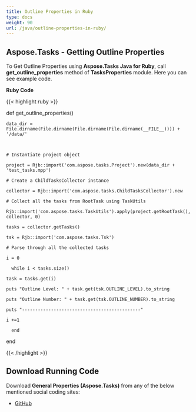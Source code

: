 ```yaml
---
title: Outline Properties in Ruby
type: docs
weight: 90
url: /java/outline-properties-in-ruby/
---
```


## **Aspose.Tasks - Getting Outline Properties**
To Get Outline Properties using **Aspose.Tasks Java for Ruby**, call **get_outline_properties** method of **TasksProperties** module. Here you can see example code.

**Ruby Code**

{{< highlight ruby >}}

 def get_outline_properties()

    data_dir = File.dirname(File.dirname(File.dirname(File.dirname(__FILE__)))) + '/data/'



    # Instantiate project object

    project = Rjb::import('com.aspose.tasks.Project').new(data_dir + 'test_tasks.mpp')

    # Create a ChildTasksCollector instance

    collector = Rjb::import('com.aspose.tasks.ChildTasksCollector').new

    # Collect all the tasks from RootTask using TaskUtils

    Rjb::import('com.aspose.tasks.TaskUtils').apply(project.getRootTask(), collector, 0)

    tasks = collector.getTasks()

    tsk = Rjb::import('com.aspose.tasks.Tsk')

    # Parse through all the collected tasks

    i = 0

      while i < tasks.size()

	task = tasks.get(i)

	puts "Outline Level: " + task.get(tsk.OUTLINE_LEVEL).to_string

	puts "Outline Number: " + task.get(tsk.OUTLINE_NUMBER).to_string

	puts "---------------------------------------------"

	i +=1

      end

end

{{< /highlight >}}
## **Download Running Code**
Download **General Properties (Aspose.Tasks)** from any of the below mentioned social coding sites:

- [GitHub](https://github.com/aspose-tasks/Aspose.Tasks-for-Java/blob/master/Plugins/Aspose_Tasks_Java_for_Ruby/lib/asposetasksjava/Tasks/tasksproperties.rb)
